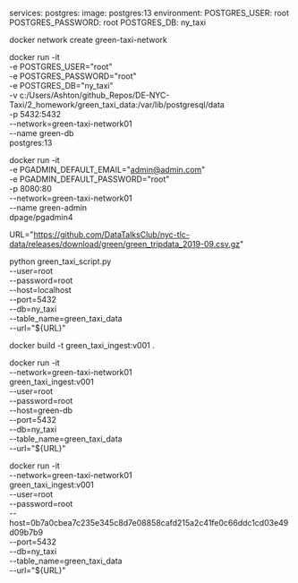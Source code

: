 services:
  postgres:
    image: postgres:13
    environment:
      POSTGRES_USER: root
      POSTGRES_PASSWORD: root
      POSTGRES_DB: ny_taxi

docker network create green-taxi-network

docker run -it \
  -e POSTGRES_USER="root" \
  -e POSTGRES_PASSWORD="root" \
  -e POSTGRES_DB="ny_taxi" \
  -v c:/Users/Ashton/github_Repos/DE-NYC-Taxi/2_homework/green_taxi_data:/var/lib/postgresql/data \
  -p 5432:5432 \
  --network=green-taxi-network01 \
  --name green-db \
postgres:13

docker run -it \
  -e PGADMIN_DEFAULT_EMAIL="admin@admin.com" \
  -e PGADMIN_DEFAULT_PASSWORD="root" \
  -p 8080:80 \
  --network=green-taxi-network01 \
  --name green-admin \
dpage/pgadmin4

URL="https://github.com/DataTalksClub/nyc-tlc-data/releases/download/green/green_tripdata_2019-09.csv.gz"

python green_taxi_script.py \
  --user=root \
  --password=root \
  --host=localhost \
  --port=5432 \
  --db=ny_taxi \
  --table_name=green_taxi_data \
  --url="${URL}"

docker build -t green_taxi_ingest:v001 .

docker run -it \
  --network=green-taxi-network01 \
  green_taxi_ingest:v001 \
    --user=root \
    --password=root \
    --host=green-db \
    --port=5432 \
    --db=ny_taxi \
    --table_name=green_taxi_data \
    --url="${URL}"

docker run -it \
  --network=green-taxi-network01 \
  green_taxi_ingest:v001 \
    --user=root \
    --password=root \
    --host=0b7a0cbea7c235e345c8d7e08858cafd215a2c41fe0c66ddc1cd03e49d09b7b9 \
    --port=5432 \
    --db=ny_taxi \
    --table_name=green_taxi_data \
    --url="${URL}"
